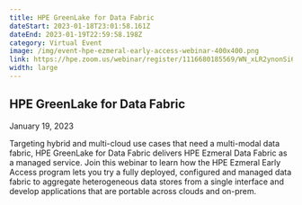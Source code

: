 ```yaml
---
title: HPE GreenLake for Data Fabric
dateStart: 2023-01-18T23:01:58.161Z
dateEnd: 2023-01-19T22:59:58.198Z
category: Virtual Event
image: /img/event-hpe-ezmeral-early-access-webinar-400x400.png
link: https://hpe.zoom.us/webinar/register/1116680185569/WN_xLR2ynonSi6SojUswkVmRw
width: large
---
```

## HPE GreenLake for Data Fabric
January 19, 2023

Targeting hybrid and multi-cloud use cases that need a multi-modal data fabric, HPE GreenLake for Data Fabric delivers HPE Ezmeral Data Fabric as a managed service. Join this webinar to learn how the HPE Ezmeral Early Access program lets you try a fully deployed, configured and managed data fabric to aggregate heterogeneous data stores from a single interface and develop applications that are portable across clouds and on-prem.